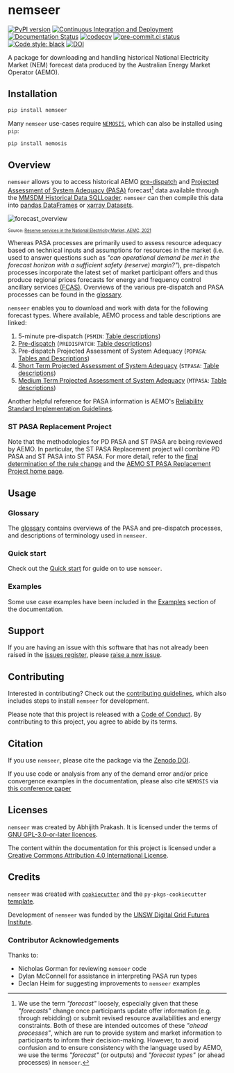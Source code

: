 # nemseer

[![PyPI version](https://badge.fury.io/py/nemseer.svg)](https://badge.fury.io/py/nemseer)
[![Continuous Integration and Deployment](https://github.com/UNSW-CEEM/NEMSEER/actions/workflows/cicd.yml/badge.svg)](https://github.com/UNSW-CEEM/NEMSEER/actions/workflows/cicd.yml)
[![Documentation Status](https://readthedocs.org/projects/nemseer/badge/?version=latest)](https://nemseer.readthedocs.io/en/latest/?badge=latest)
[![codecov](https://codecov.io/gh/UNSW-CEEM/NEMSEER/branch/master/graph/badge.svg?token=BO69YSQIGI)](https://codecov.io/gh/UNSW-CEEM/NEMSEER)
[![pre-commit.ci status](https://results.pre-commit.ci/badge/github/UNSW-CEEM/NEMSEER/master.svg)](https://results.pre-commit.ci/latest/github/UNSW-CEEM/NEMSEER/master)
[![Code style: black](https://img.shields.io/badge/code%20style-black-000000.svg)](https://github.com/psf/black)
[![DOI](https://zenodo.org/badge/508154456.svg)](https://zenodo.org/badge/latestdoi/508154456)

A package for downloading and handling historical National Electricity Market (NEM) forecast data produced by the Australian Energy Market Operator (AEMO).

## Installation

```bash
pip install nemseer
```

Many `nemseer` use-cases require [`NEMOSIS`](https://github.com/UNSW-CEEM/NEMOSIS), which can also be installed using `pip`:

```bash
pip install nemosis
```

## Overview

`nemseer` allows you to access historical AEMO [pre-dispatch](https://aemo.com.au/en/energy-systems/electricity/national-electricity-market-nem/data-nem/market-management-system-mms-data/pre-dispatch) and [Projected Assessment of System Adequacy (PASA)](https://wa.aemo.com.au/energy-systems/electricity/national-electricity-market-nem/nem-forecasting-and-planning/forecasting-and-reliability/projected-assessment-of-system-adequacy) forecast[^1] data available through the [MMSDM Historical Data SQLLoader](https://nemseer.readthedocs.io/en/latest/glossary.html#term-MMSDM-Historical-Data-SQLLOader). `nemseer` can then compile this data into [pandas DataFrames](https://pandas.pydata.org/pandas-docs/stable/user_guide/dsintro.html#dataframe) or [xarray Datasets](https://docs.xarray.dev/en/stable/user-guide/data-structures.html#dataset).

![forecast_overview](docs/source/_static/forecast_timeframes.png)

<sub><sup>Source: [Reserve services in the National Electricity Market, AEMC, 2021](https://www.aemc.gov.au/sites/default/files/2020-12/AEMC_Reserve%20services%20in%20the%20NEM%20directions%20paper_05.01.2021.pdf)</sup></sub>

Whereas PASA processes are primarily used to assess resource adequacy based on technical inputs and assumptions for resources in the market (i.e. used to answer questions such as *"can operational demand be met in the forecast horizon with a sufficient safety (reserve) margin?"*), pre-dispatch processes incorporate the latest set of market participant offers and thus produce regional prices forecasts for energy and frequency control ancillary services [(FCAS)](https://aemo.com.au/-/media/files/electricity/nem/security_and_reliability/ancillary_services/guide-to-ancillary-services-in-the-national-electricity-market.pdf). Overviews of the various pre-dispatch and PASA processes can be found in the [glossary](https://nemseer.readthedocs.io/en/latest/glossary.html).

[^1]: We use the term *"forecast"* loosely, especially given that these *"forecasts"* change once participants update offer information (e.g. through rebidding) or submit revised resource availabilities and energy constraints. Both of these are intended outcomes of these *"ahead processes"*, which are run to provide system and market information to participants to inform their decision-making. However, to avoid confusion and to ensure consistency with the language used by AEMO, we use the terms *"forecast"* (or outputs) and *"forecast types"* (or ahead processes) in `nemseer`.

`nemseer` enables you to download and work with data for the following forecast types. Where available, AEMO process and table descriptions are linked:

1. 5-minute pre-dispatch (`P5MIN`: [Table descriptions](https://nemweb.com.au/Reports/Current/MMSDataModelReport/Electricity/MMS%20Data%20Model%20Report_files/MMS_231.htm#1))
2. [Pre-dispatch](https://www.aemo.com.au/-/media/files/electricity/nem/security_and_reliability/power_system_ops/procedures/so_op_3704-predispatch.pdf?la=en) (`PREDISPATCH`: [Table descriptions](https://nemweb.com.au/Reports/Current/MMSDataModelReport/Electricity/MMS%20Data%20Model%20Report_files/MMS_272.htm#1))
3. Pre-dispatch Projected Assessment of System Adequacy (`PDPASA`: [Tables and Descriptions](https://nemweb.com.au/Reports/Current/MMSDataModelReport/Electricity/MMS%20Data%20Model%20Report_files/MMS_481.htm#1))
4. [Short Term Projected Assessment of System Adequacy](https://wa.aemo.com.au/-/media/files/electricity/nem/planning_and_forecasting/pasa/stpasa-process-description.pdf) (`STPASA`: [Table descriptions](https://nemweb.com.au/Reports/Current/MMSDataModelReport/Electricity/MMS%20Data%20Model%20Report_files/MMS_349.htm#1))
5. [Medium Term Projected Assessment of System Adequacy](https://wa.aemo.com.au/-/media/files/electricity/nem/planning_and_forecasting/pasa/mt-pasa-process-description-v62.pdf?la=en) (`MTPASA`: [Table descriptions](https://nemweb.com.au/Reports/Current/MMSDataModelReport/Electricity/MMS%20Data%20Model%20Report_files/MMS_219.htm#1))

Another helpful reference for PASA information is AEMO's [Reliability Standard Implementation Guidelines](https://www.aemo.com.au/-/media/files/electricity/nem/planning_and_forecasting/rsig/reliability-standard-implementation-guidelines.pdf?la=en).

### ST PASA Replacement Project

Note that the methodologies for PD PASA and ST PASA are being reviewed by AEMO. In particular, the ST PASA Replacement project will combine PD PASA and ST PASA into ST PASA. For more detail, refer to the [final determination of the rule change](https://www.aemc.gov.au/sites/default/files/2022-05/ERC0332%20-%20Updating%20Short%20Term%20PASA%20-%20Final%20determination.pdf) and the [AEMO ST PASA Replacement Project home page](https://aemo.com.au/en/initiatives/trials-and-initiatives/st-pasa-replacement-project).

## Usage

### Glossary

The [glossary](https://nemseer.readthedocs.io/en/latest/glossary.html) contains overviews of the PASA and pre-dispatch processes, and descriptions of terminology used in `nemseer`.

### Quick start

Check out the [Quick start](https://nemseer.readthedocs.io/en/latest/quick_start.html) for guide on to use `nemseer`.

### Examples

Some use case examples have been included in the [Examples](https://nemseer.readthedocs.io/en/latest/examples.html) section of the documentation.

## Support

If you are having an issue with this software that has not already been raised in the [issues register](https://github.com/UNSW-CEEM/NEMSEER/issues), please [raise a new issue](https://github.com/UNSW-CEEM/NEMSEER/issues/new).

## Contributing

Interested in contributing? Check out the [contributing guidelines](./CONTRIBUTING.md), which also includes steps to install `nemseer` for development.

Please note that this project is released with a [Code of Conduct](./CONDUCT.md). By contributing to this project, you agree to abide by its terms.

## Citation

If you use `nemseer`, please cite the package via the [Zenodo DOI](https://doi.org/10.5281/zenodo.7397514).

If you use code or analysis from any of the demand error and/or price convergence examples in the documentation, please also cite `NEMOSIS` via [this conference paper](https://www.researchgate.net/publication/329798805_NEMOSIS_-_NEM_Open_Source_Information_Service_open-source_access_to_Australian_National_Electricity_Market_Data)

## Licenses

`nemseer` was created by Abhijith Prakash. It is licensed under the terms of [GNU GPL-3.0-or-later licences](./LICENSE).

The content within the documentation for this project is licensed under a [Creative Commons Attribution 4.0 International License](http://creativecommons.org/licenses/by/4.0/).

## Credits

`nemseer` was created with [`cookiecutter`](https://cookiecutter.readthedocs.io/en/latest/) and the `py-pkgs-cookiecutter` [template](https://github.com/py-pkgs/py-pkgs-cookiecutter).

Development of `nemseer` was funded by the [UNSW Digital Grid Futures Institute](https://www.dgfi.unsw.edu.au/).

### Contributor Acknowledgements

Thanks to:

- Nicholas Gorman for reviewing `nemseer` code
- Dylan McConnell for assistance in interpreting PASA run types
- Declan Heim for suggesting improvements to `nemseer` examples
